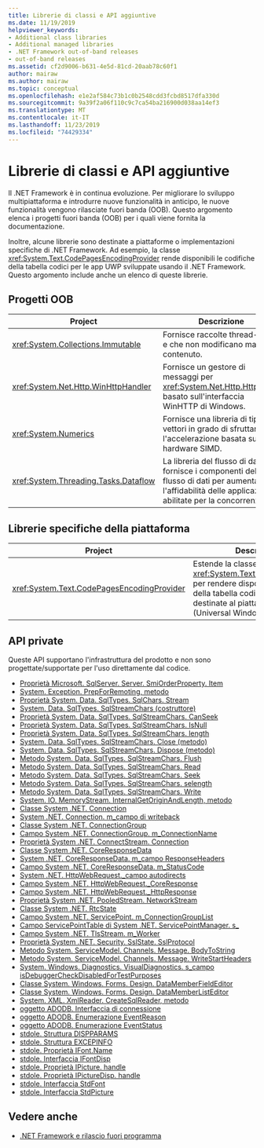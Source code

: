 ```yaml
---
title: Librerie di classi e API aggiuntive
ms.date: 11/19/2019
helpviewer_keywords:
- Additional class libraries
- Additional managed libraries
- .NET Framework out-of-band releases
- out-of-band releases
ms.assetid: cf2d9006-b631-4e5d-81cd-20aab78c60f1
author: mairaw
ms.author: mairaw
ms.topic: conceptual
ms.openlocfilehash: e1e2af584c73b1c0b2548cdd3fcbd8517dfa330d
ms.sourcegitcommit: 9a39f2a06f110c9c7ca54ba216900d038aa14ef3
ms.translationtype: MT
ms.contentlocale: it-IT
ms.lasthandoff: 11/23/2019
ms.locfileid: "74429334"
---
```

# <a name="additional-class-libraries-and-apis"></a>Librerie di classi e API aggiuntive

Il .NET Framework è in continua evoluzione. Per migliorare lo sviluppo multipiattaforma e introdurre nuove funzionalità in anticipo, le nuove funzionalità vengono rilasciate fuori banda (OOB). Questo argomento elenca i progetti fuori banda (OOB) per i quali viene fornita la documentazione.  
  
Inoltre, alcune librerie sono destinate a piattaforme o implementazioni specifiche di .NET Framework. Ad esempio, la classe <xref:System.Text.CodePagesEncodingProvider> rende disponibili le codifiche della tabella codici per le app UWP sviluppate usando il .NET Framework. Questo argomento include anche un elenco di queste librerie.  
  
## <a name="oob-projects"></a>Progetti OOB
  
| Project | Descrizione |  
| ------- | ----------- |  
| <xref:System.Collections.Immutable> | Fornisce raccolte thread-safe e che non modificano mai il contenuto. |
| <xref:System.Net.Http.WinHttpHandler> | Fornisce un gestore di messaggi per <xref:System.Net.Http.HttpClient> basato sull'interfaccia WinHTTP di Windows. |
| <xref:System.Numerics> | Fornisce una libreria di tipi di vettori in grado di sfruttare l'accelerazione basata su hardware SIMD.| 
| <xref:System.Threading.Tasks.Dataflow> | La libreria del flusso di dati TPL fornisce i componenti del flusso di dati per aumentare l'affidabilità delle applicazioni abilitate per la concorrenza. |  

## <a name="platform-specific-libraries"></a>Librerie specifiche della piattaforma
  
| Project | Descrizione |  
| ------- | ----------- |  
| <xref:System.Text.CodePagesEncodingProvider> | Estende la classe <xref:System.Text.EncodingProvider> per rendere disponibili le codifiche della tabella codici alle app destinate al piattaforma UWP (Universal Windows Platform). |  
  
## <a name="private-apis"></a>API private  

Queste API supportano l'infrastruttura del prodotto e non sono progettate/supportate per l'uso direttamente dal codice.  
  
* [Proprietà Microsoft. SqlServer. Server. SmiOrderProperty. Item](microsoft.sqlserver.server.smiorderproperty.item.md)
* [System. Exception. PrepForRemoting, metodo](system.exception.prepforremoting.md)
* [Proprietà System. Data. SqlTypes. SqlChars. Stream](system.data.sqltypes.sqlchars.stream.md)
* [System. Data. SqlTypes. SqlStreamChars (costruttore)](system.data.sqltypes.sqlstreamchars.-ctor.md)
* [Proprietà System. Data. SqlTypes. SqlStreamChars. CanSeek](system.data.sqltypes.sqlstreamchars.canseek.md)
* [Proprietà System. Data. SqlTypes. SqlStreamChars. IsNull](system.data.sqltypes.sqlstreamchars.isnull.md)
* [Proprietà System. Data. SqlTypes. SqlStreamChars. length](system.data.sqltypes.sqlstreamchars.length.md)
* [System. Data. SqlTypes. SqlStreamChars. Close (metodo)](system.data.sqltypes.sqlstreamchars.close.md)
* [System. Data. SqlTypes. SqlStreamChars. Dispose (metodo)](system.data.sqltypes.sqlstreamchars.dispose.md)
* [Metodo System. Data. SqlTypes. SqlStreamChars. Flush](system.data.sqltypes.sqlstreamchars.flush.md)
* [Metodo System. Data. SqlTypes. SqlStreamChars. Read](system.data.sqltypes.sqlstreamchars.read.md)
* [Metodo System. Data. SqlTypes. SqlStreamChars. Seek](system.data.sqltypes.sqlstreamchars.seek.md)
* [Metodo System. Data. SqlTypes. SqlStreamChars. selength](system.data.sqltypes.sqlstreamchars.setlength.md)
* [Metodo System. Data. SqlTypes. SqlStreamChars. Write](system.data.sqltypes.sqlstreamchars.write.md)
* [System. IO. MemoryStream. InternalGetOriginAndLength, metodo](system.io.memorystream.internalgetoriginandlength.md)
* [Classe System .NET. Connection](connection.md)
* [System .NET. Connection. m\_campo di writeback](m_writelist.md)
* [Classe System .NET. ConnectionGroup](connectiongroup.md)
* [Campo System .NET. ConnectionGroup. m\_ConnectionName](m_connectionlist.md)
* [Proprietà System .NET. ConnectStream. Connection](system.net.connectstream.connection.md)
* [Classe System .NET. CoreResponseData](coreresponsedata.md)
* [System .NET. CoreResponseData. m\_campo ResponseHeaders](coreresponsedata_m_responseheaders.md)
* [Campo System .NET. CoreResponseData. m\_StatusCode](coreresponsedata_m_statuscode.md)
* [System .NET. HttpWebRequest.\_campo autodirects](_autoredirects.md)
* [Campo System .NET. HttpWebRequest.\_CoreResponse](httpwebrequest__coreresponse.md)
* [Campo System .NET. HttpWebRequest.\_HttpResponse](_httpresponse.md)
* [Proprietà System .NET. PooledStream. NetworkStream](system.net.pooledstream.networkstream.md)
* [Classe System .NET. RtcState](system.net.rtcstate.md)
* [Campo System .NET. ServicePoint. m\_ConnectionGroupList](m_connectiongrouplist.md)
* [Campo ServicePointTable di System .NET. ServicePointManager. s\_](s_servicepointtable.md)
* [Campo System .NET. TlsStream. m_Worker](system.net.tlsstream.m_worker.md)
* [Proprietà System .NET. Security. SslState. SslProtocol](system.net.security.sslstate.sslprotocol.md)
* [Metodo System. ServiceModel. Channels. Message. BodyToString](system.servicemodel.channels.message.bodytostring.md)
* [Metodo System. ServiceModel. Channels. Message. WriteStartHeaders](system.servicemodel.channels.message.writestartheaders.md)
* [System. Windows. Diagnostics. VisualDiagnostics. s\_campo isDebuggerCheckDisabledForTestPurposes](s-isdebuggercheckdisabledfortestpurposes-field.md)
* [Classe System. Windows. Forms. Design. DataMemberFieldEditor](datamemberfieldeditor-class.md)
* [Classe System. Windows. Forms. Design. DataMemberListEditor](datamemberlisteditor-class.md)
* [System. XML. XmlReader. CreateSqlReader, metodo](system.xml.xmlreader.createsqlreader.md)
* [oggetto ADODB. Interfaccia di connessione](adodb.connection.md)
* [oggetto ADODB. Enumerazione EventReason](adodb.eventreasonenum.md)
* [oggetto ADODB. Enumerazione EventStatus](adodb.eventstatusenum.md)
* [stdole. Struttura DISPPARAMS](stdole.dispparams.md)
* [stdole. Struttura EXCEPINFO](stdole.excepinfo.md)
* [stdole. Proprietà IFont.Name](stdole.ifont.name.md)
* [stdole. Interfaccia IFontDisp](stdole.ifontdisp.md)
* [stdole. Proprietà IPicture. handle](stdole.ipicture.handle.md)
* [stdole. Proprietà IPictureDisp. handle](stdole.ipicturedisp.handle.md)
* [stdole. Interfaccia StdFont](stdole.stdfont.md)
* [stdole. Interfaccia StdPicture](stdole.stdpicture.md)
  
## <a name="see-also"></a>Vedere anche

* [.NET Framework e rilascio fuori programma](../get-started/the-net-framework-and-out-of-band-releases.md)
